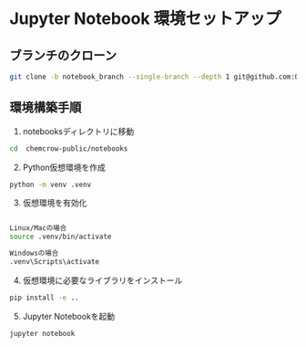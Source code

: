 # Jupyter Notebook 環境セットアップ

## ブランチのクローン

```bash
git clone -b notebook_branch --single-branch --depth 1 git@github.com:QunaSys/chemcrow-public.git

```


## 環境構築手順

1. notebooksディレクトリに移動

```bash
cd  chemcrow-public/notebooks
```


2. Python仮想環境を作成

```bash
python -m venv .venv
```


3. 仮想環境を有効化

```bash

Linux/Macの場合
source .venv/bin/activate

Windowsの場合
.venv\Scripts\activate
```

4. 仮想環境に必要なライブラリをインストール

```bash
pip install -e ..
```

5. Jupyter Notebookを起動

```bash
jupyter notebook
```